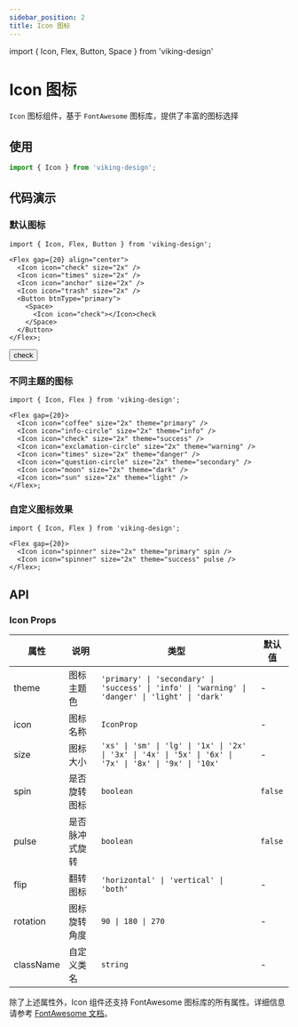 ```yaml
---
sidebar_position: 2
title: Icon 图标
---
```


import { Icon, Flex, Button, Space } from 'viking-design'

# Icon 图标

`Icon` 图标组件，基于 `FontAwesome` 图标库，提供了丰富的图标选择

## 使用

```ts
import { Icon } from 'viking-design';
```

## 代码演示

### 默认图标

```tsx
import { Icon, Flex, Button } from 'viking-design';

<Flex gap={20} align="center">
  <Icon icon="check" size="2x" />
  <Icon icon="times" size="2x" />
  <Icon icon="anchor" size="2x" />
  <Icon icon="trash" size="2x" />
  <Button btnType="primary">
    <Space>
      <Icon icon="check"></Icon>check
    </Space>
  </Button>
</Flex>;
```

<Flex gap={20} align="center">
  <Icon icon="check" size="2x" />
  <Icon icon="times" size="2x" />
  <Icon icon="anchor" size="2x" />
  <Icon icon="trash" size="2x" />
  <Button btnType="primary">
    <Space><Icon icon="check"></Icon>check</Space>
  </Button>
</Flex>

### 不同主题的图标

```tsx
import { Icon, Flex } from 'viking-design';

<Flex gap={20}>
  <Icon icon="coffee" size="2x" theme="primary" />
  <Icon icon="info-circle" size="2x" theme="info" />
  <Icon icon="check" size="2x" theme="success" />
  <Icon icon="exclamation-circle" size="2x" theme="warning" />
  <Icon icon="times" size="2x" theme="danger" />
  <Icon icon="question-circle" size="2x" theme="secondary" />
  <Icon icon="moon" size="2x" theme="dark" />
  <Icon icon="sun" size="2x" theme="light" />
</Flex>;
```

<Flex gap={20}>
  <Icon icon="coffee" size="2x" theme="primary" />
  <Icon icon="info-circle" size="2x" theme="info" />
  <Icon icon="check" size="2x" theme="success" />
  <Icon icon="exclamation-circle" size="2x" theme="warning" />
  <Icon icon="times" size="2x" theme="danger" />
  <Icon icon="question-circle" size="2x" theme="secondary" />
  <Icon icon="moon" size="2x" theme="dark" />
  <Icon icon="sun" size="2x" theme="light" />
</Flex>

### 自定义图标效果

```tsx
import { Icon, Flex } from 'viking-design';

<Flex gap={20}>
  <Icon icon="spinner" size="2x" theme="primary" spin />
  <Icon icon="spinner" size="2x" theme="success" pulse />
</Flex>;
```

<Flex gap={20}>
  <Icon icon="spinner" size="2x" theme="primary" spin />
  <Icon icon="spinner" size="2x" theme="success" pulse />
</Flex>

## API

### Icon Props

| 属性      | 说明           | 类型                                                                                                    | 默认值  |
| --------- | -------------- | ------------------------------------------------------------------------------------------------------- | ------- |
| theme     | 图标主题色     | `'primary' \| 'secondary' \| 'success' \| 'info' \| 'warning' \| 'danger' \| 'light' \| 'dark'`         | -       |
| icon      | 图标名称       | `IconProp`                                                                                              | -       |
| size      | 图标大小       | `'xs' \| 'sm' \| 'lg' \| '1x' \| '2x' \| '3x' \| '4x' \| '5x' \| '6x' \| '7x' \| '8x' \| '9x' \| '10x'` | -       |
| spin      | 是否旋转图标   | `boolean`                                                                                               | `false` |
| pulse     | 是否脉冲式旋转 | `boolean`                                                                                               | `false` |
| flip      | 翻转图标       | `'horizontal' \| 'vertical' \| 'both'`                                                                  | -       |
| rotation  | 图标旋转角度   | `90 \| 180 \| 270`                                                                                      | -       |
| className | 自定义类名     | `string`                                                                                                | -       |

除了上述属性外，Icon 组件还支持 FontAwesome 图标库的所有属性。详细信息请参考 [FontAwesome 文档](https://fontawesome.com/docs)。
